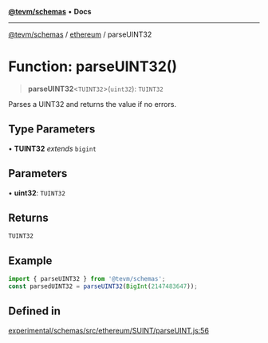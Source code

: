 [**@tevm/schemas**](../../README.md) • **Docs**

***

[@tevm/schemas](../../modules.md) / [ethereum](../README.md) / parseUINT32

# Function: parseUINT32()

> **parseUINT32**\<`TUINT32`\>(`uint32`): `TUINT32`

Parses a UINT32 and returns the value if no errors.

## Type Parameters

• **TUINT32** *extends* `bigint`

## Parameters

• **uint32**: `TUINT32`

## Returns

`TUINT32`

## Example

```ts
import { parseUINT32 } from '@tevm/schemas';
const parsedUINT32 = parseUINT32(BigInt(2147483647));
```

## Defined in

[experimental/schemas/src/ethereum/SUINT/parseUINT.js:56](https://github.com/evmts/tevm-monorepo/blob/main/experimental/schemas/src/ethereum/SUINT/parseUINT.js#L56)
